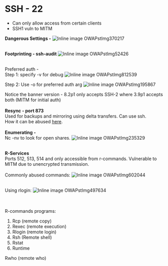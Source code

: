 # SSH - 22

- Can only allow access from certain clients
- SSH1 vuln to MITM

**Dangerous Settings -**
 ![Inline image OWAPstImg370217](Exported%20image%2020240712140408-0.png)

   
**Footprinting - ssh-audit**
 ![Inline image OWAPstImg52426](Exported%20image%2020240712140408-1.png)

   
Preferred auth -  
Step 1: specify -v for debug
 ![Inline image OWAPstImg812539](Exported%20image%2020240712140408-2.png)

Step 2: Use -o for preferred auth arg
 ![Inline image OWAPstImg195867](Exported%20image%2020240712140408-3.png)

Notice the banner version - 8.2p1 only accepts SSH-2 where 3.9p1 accepts both (MITM for initial auth)  
   
**Resync - port 873**  
Used for backups and mirroring using delta transfers. Can use ssh.  
How it can be abused [here](https://book.hacktricks.xyz/network-services-pentesting/873-pentesting-rsync).  
   
**Enumerating -**  
Nc -nv <IP> to look for open shares.
 ![Inline image OWAPstImg235329](Exported%20image%2020240712140408-4.png)

   
**R-Services**  
Ports 512, 513, 514 and only accessible from r-commands. Vulnerable to MITM due to unencrypted transmission.  
   
Commonly abused commands:
 ![Inline image OWAPstImg602044](Exported%20image%2020240712140408-5.png)

   
Using rlogin:
 ![Inline image OWAPstImg497634](Exported%20image%2020240712140408-6.png)

   
   
R-commands programs:

1. Rcp (remote copy)
2. Rexec (remote execution)
3. Rlogin (remote login)
4. Rsh (Remote shell)
5. Rstat
6. Runtime

Rwho (remote who)